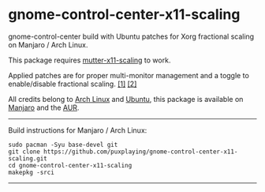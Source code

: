 # gnome-control-center-x11-scaling

gnome-control-center build with Ubuntu patches for Xorg fractional scaling on Manjaro / Arch Linux.

This package requires [mutter-x11-scaling](https://github.com/puxplaying/mutter-x11-scaling) to work.

Applied patches are for proper multi-monitor management and a toggle to enable/disable fractional scaling. [[1]](https://salsa.debian.org/gnome-team/gnome-control-center/-/blob/ubuntu/master/debian/patches/ubuntu/display-Support-UI-scaled-logical-monitor-mode.patch) [[2]](https://salsa.debian.org/gnome-team/gnome-control-center/-/blob/ubuntu/master/debian/patches/ubuntu/display-Allow-fractional-scaling-to-be-enabled.patch)

All credits belong to [Arch Linux](https://archlinux.org/packages/extra/x86_64/gnome-control-center/) and [Ubuntu](https://salsa.debian.org/gnome-team/gnome-control-center/-/tree/ubuntu/master/debian/patches), this package is available on [Manjaro](https://manjaro.org/) and the [AUR](https://aur.archlinux.org/packages/gnome-control-center-x11-scaling).

---

Build instructions for Manjaro / Arch Linux:

```
sudo pacman -Syu base-devel git
git clone https://github.com/puxplaying/gnome-control-center-x11-scaling.git
cd gnome-control-center-x11-scaling
makepkg -srci
```

---

